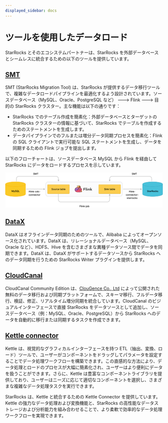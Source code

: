 ```yaml
---
displayed_sidebar: docs
---
```


# ツールを使用したデータロード

StarRocks とそのエコシステムパートナーは、StarRocks を外部データベースとシームレスに統合するための以下のツールを提供しています。

## [SMT](../integrations/loading_tools/SMT.md)

SMT (StarRocks Migration Tool) は、StarRocks が提供するデータ移行ツールで、複雑なデータロードパイプラインを最適化するよう設計されています。ソースデータベース（MySQL、Oracle、PostgreSQL など） ---> Flink ---> 目的の StarRocks クラスター。主な機能は以下の通りです：

- StarRocks でのテーブル作成を簡素化：外部データベースとターゲットの StarRocks クラスターの情報に基づいて、StarRocks でテーブルを作成するためのステートメントを生成します。
- データパイプラインでのフルまたは増分データ同期プロセスを簡素化：Flink の SQL クライアントで実行可能な SQL ステートメントを生成し、データを同期するための Flink ジョブを提出します。

以下のフローチャートは、ソースデータベース MySQL から Flink を経由して StarRocks にデータをロードするプロセスを示しています。

![img](../_assets/load_tools.png)

## [DataX](../integrations/loading_tools/DataX-starrocks-writer.md)

DataX はオフラインデータ同期のためのツールで、Alibaba によってオープンソース化されています。DataX は、リレーショナルデータベース（MySQL、Oracle など）、HDFS、Hive を含むさまざまな異種データソース間でデータを同期できます。DataX は、DataX がサポートするデータソースから StarRocks へのデータ同期を行うための StarRocks Writer プラグインを提供します。

## [CloudCanal](../integrations/loading_tools/CloudCanal.md)

CloudCanal Community Edition は、[ClouGence Co., Ltd](https://www.cloudcanalx.com/) によって公開された無料のデータ移行および同期プラットフォームで、スキーマ移行、フルデータ移行、検証、修正、リアルタイム増分同期を統合しています。CloudCanal のビジュアルインターフェースで直接 StarRocks をデータソースとして追加し、ソースデータベース（例：MySQL、Oracle、PostgreSQL）から StarRocks へのデータを自動的に移行または同期するタスクを作成できます。

## [Kettle connector](https://github.com/StarRocks/starrocks-connector-for-kettle)

Kettle は、視覚的なグラフィカルインターフェースを持つ ETL（抽出、変換、ロード）ツールで、ユーザーがコンポーネントをドラッグしてパラメータを設定することでデータ処理ワークフローを構築できます。この直感的な方法により、データ処理とロードのプロセスが大幅に簡素化され、ユーザーはより便利にデータを扱うことができます。さらに、Kettle は豊富なコンポーネントライブラリを提供しており、ユーザーはニーズに応じて適切なコンポーネントを選択し、さまざまな複雑なデータ処理タスクを実行できます。

StarRocks は、Kettle と統合するための Kettle Connector を提供しています。Kettle の強力なデータ処理および変換機能と、StarRocks の高性能なデータストレージおよび分析能力を組み合わせることで、より柔軟で効率的なデータ処理ワークフローを実現できます。